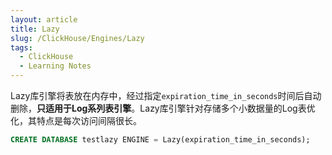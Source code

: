 ```yaml
---
layout: article
title: Lazy
slug: /ClickHouse/Engines/Lazy
tags:
  - ClickHouse
  - Learning Notes
---
```


Lazy库引擎将表放在内存中，经过指定`expiration_time_in_seconds`时间后自动删除，**只适用于Log系列表引擎**。Lazy库引擎针对存储多个小数据量的Log表优化，其特点是每次访问间隔很长。

```sql
CREATE DATABASE testlazy ENGINE = Lazy(expiration_time_in_seconds);
```
